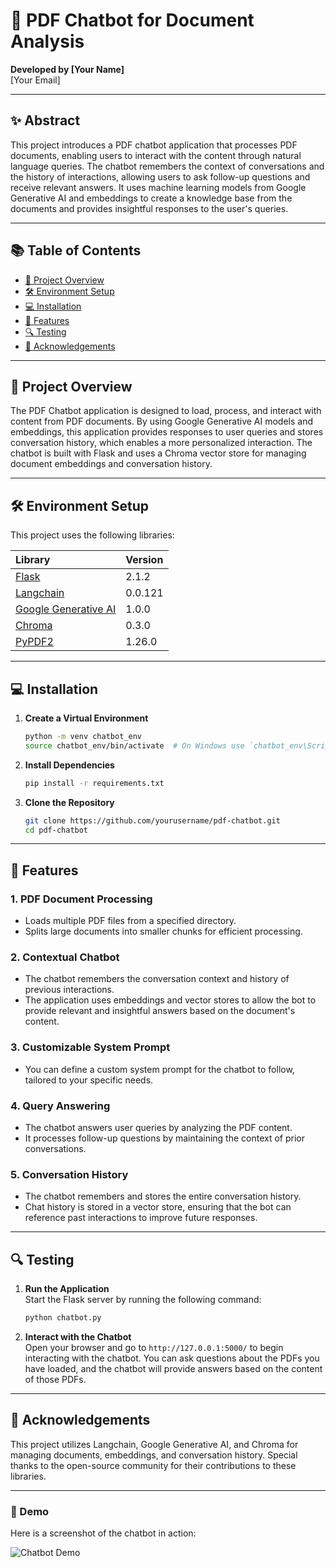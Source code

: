 
# 📄 PDF Chatbot for Document Analysis

**Developed by [Your Name]**  
[Your Email]

---

## ✨ Abstract

This project introduces a PDF chatbot application that processes PDF documents, enabling users to interact with the content through natural language queries. The chatbot remembers the context of conversations and the history of interactions, allowing users to ask follow-up questions and receive relevant answers. It uses machine learning models from Google Generative AI and embeddings to create a knowledge base from the documents and provides insightful responses to the user's queries.

---

## 📚 Table of Contents

- [📄 Project Overview](#project-overview)
- [🛠️ Environment Setup](#environment-setup)
- [💻 Installation](#installation)
- [🚀 Features](#features)
- [🔍 Testing](#testing)
- [🤝 Acknowledgements](#acknowledgements)

---

## 📄 Project Overview

The PDF Chatbot application is designed to load, process, and interact with content from PDF documents. By using Google Generative AI models and embeddings, this application provides responses to user queries and stores conversation history, which enables a more personalized interaction. The chatbot is built with Flask and uses a Chroma vector store for managing document embeddings and conversation history.

---

## 🛠️ Environment Setup

This project uses the following libraries:

| **Library** | **Version** |
|:------------|:-----------|
| [Flask](https://flask.palletsprojects.com/) | 2.1.2 |
| [Langchain](https://www.langchain.com) | 0.0.121 |
| [Google Generative AI](https://cloud.google.com/blog/topics/ai-machine-learning) | 1.0.0 |
| [Chroma](https://www.trychroma.com/) | 0.3.0 |
| [PyPDF2](https://pythonhosted.org/PyPDF2/) | 1.26.0 |

---

## 💻 Installation

1. **Create a Virtual Environment**  
   ```bash
   python -m venv chatbot_env
   source chatbot_env/bin/activate  # On Windows use `chatbot_env\Scripts\activate`
   ```

2. **Install Dependencies**  
   ```bash
   pip install -r requirements.txt
   ```

3. **Clone the Repository**  
   ```bash
   git clone https://github.com/yourusername/pdf-chatbot.git
   cd pdf-chatbot
   ```

---

## 🚀 Features

### 1. **PDF Document Processing**
   - Loads multiple PDF files from a specified directory.
   - Splits large documents into smaller chunks for efficient processing.

### 2. **Contextual Chatbot**
   - The chatbot remembers the conversation context and history of previous interactions.
   - The application uses embeddings and vector stores to allow the bot to provide relevant and insightful answers based on the document's content.

### 3. **Customizable System Prompt**
   - You can define a custom system prompt for the chatbot to follow, tailored to your specific needs.

### 4. **Query Answering**
   - The chatbot answers user queries by analyzing the PDF content.
   - It processes follow-up questions by maintaining the context of prior conversations.

### 5. **Conversation History**
   - The chatbot remembers and stores the entire conversation history.
   - Chat history is stored in a vector store, ensuring that the bot can reference past interactions to improve future responses.

---

## 🔍 Testing

1. **Run the Application**  
   Start the Flask server by running the following command:
   ```bash
   python chatbot.py
   ```

2. **Interact with the Chatbot**  
   Open your browser and go to `http://127.0.0.1:5000/` to begin interacting with the chatbot. You can ask questions about the PDFs you have loaded, and the chatbot will provide answers based on the content of those PDFs.

---

## 🤝 Acknowledgements

This project utilizes Langchain, Google Generative AI, and Chroma for managing documents, embeddings, and conversation history. Special thanks to the open-source community for their contributions to these libraries.

---

### 🎨 Demo

Here is a screenshot of the chatbot in action:

![Chatbot Demo](https://path/to/screenshot.png)

